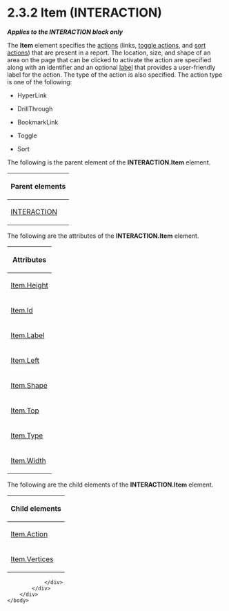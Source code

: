 <html dir="LTR" xmlns:mshelp="http://msdn.microsoft.com/mshelp" xmlns:ddue="http://ddue.schemas.microsoft.com/authoring/2003/5" xmlns:xlink="http://www.w3.org/1999/xlink" xmlns:tool="http://www.microsoft.com/tooltip">
    <head>
        <meta http-equiv="Content-Type" content="text/html; CHARSET=utf-8"></meta>
        <meta name="save" content="history"></meta>
        <title>2.3.2 Item (INTERACTION)</title>
        <xml>
            <mshelp:toctitle title="2.3.2 Item (INTERACTION)"></mshelp:toctitle>
            <mshelp:rltitle title="[MS-RGDI]: Item (INTERACTION)"></mshelp:rltitle>
            <mshelp:keyword index="A" term="70b141bd-23dd-432d-8849-d7f35dfcfff4"></mshelp:keyword>
            <mshelp:attr name="DCSext.ContentType" value="open specification"></mshelp:attr>
            <mshelp:attr name="AssetID" value="70b141bd-23dd-432d-8849-d7f35dfcfff4"></mshelp:attr>
            <mshelp:attr name="TopicType" value="kbRef"></mshelp:attr>
            <mshelp:attr name="DCSext.Title" value="[MS-RGDI]: Item (INTERACTION)" />
        </xml>
    </head>
    <body>
        <div id="header">
            <h1 class="heading">2.3.2 Item (INTERACTION)</h1>
        </div>
        <div id="mainSection">
            <div id="mainBody">
                <div id="allHistory" class="saveHistory"></div>
                <div id="sectionSection0" class="section" name="collapseableSection">
                    

<p><b><i>Applies to the INTERACTION block only</i></b></p>

<p>The <b>Item</b> element specifies the <a href="557e6223-9107-4be3-9f7c-b83beb5d16fc.md#gt_b178b6c0-7df9-4107-95ca-12c7f0b9900b">actions</a> (links, <a href="557e6223-9107-4be3-9f7c-b83beb5d16fc.md#gt_03b3e6e0-2f9b-45fa-bc4a-cef25c2aed55">toggle actions</a>, and <a href="557e6223-9107-4be3-9f7c-b83beb5d16fc.md#gt_a400d961-e921-4db6-b837-b56cd46b351b">sort actions</a>) that are
present in a report. The location, size, and shape of an area on the page that
can be clicked to activate the action are specified along with an identifier
and an optional <a href="557e6223-9107-4be3-9f7c-b83beb5d16fc.md#gt_4c56ea75-c676-4525-b131-71d71c3de91a">label</a>
that provides a user-friendly label for the action. The type of the action is
also specified. The action type is one of the following:</p>

<ul><li><p><span><span> 
</span></span>HyperLink</p>

</li><li><p><span><span> 
</span></span>DrillThrough</p>

</li><li><p><span><span> 
</span></span>BookmarkLink</p>

</li><li><p><span><span> 
</span></span>Toggle</p>

</li><li><p><span><span> 
</span></span>Sort</p>

</li></ul><p>The following is the parent element of the <b>INTERACTION.Item</b>
element.</p>

<table>
 <thead>
  <tr>
   <th>
   <p>Parent elements</p>
   </th>
  </tr>
 </thead>
 <tr>
  <td>
  <p><a href="7c2fb78c-9a51-4c6b-b194-e78663ca61b7.md">INTERACTION</a></p>
  </td>
 </tr>
</table>

<p>The following are the attributes of the <b>INTERACTION.Item</b>
element.</p>

<table>
 <thead>
  <tr>
   <th>
   <p>Attributes</p>
   </th>
  </tr>
 </thead>
 <tr>
  <td>
  <p><a href="2b3ad048-6ebd-476b-b67a-20cfde28ccc8.md">Item.Height</a></p>
  </td>
 </tr>
 <tr>
  <td>
  <p><a href="ed559707-9647-42ba-ad74-681d993f69e2.md">Item.Id</a></p>
  </td>
 </tr>
 <tr>
  <td>
  <p><a href="31ca81d2-c04b-4f7b-bdd0-d418fcc67b7c.md">Item.Label</a></p>
  </td>
 </tr>
 <tr>
  <td>
  <p><a href="9cfd8d51-a6d6-42e6-b674-0373b30b0e19.md">Item.Left</a></p>
  </td>
 </tr>
 <tr>
  <td>
  <p><a href="f47703ff-7823-4fcd-827d-225d1a5df412.md">Item.Shape</a></p>
  </td>
 </tr>
 <tr>
  <td>
  <p><a href="30f32aef-0510-4056-ac67-e8169c0b4a9b.md">Item.Top</a></p>
  </td>
 </tr>
 <tr>
  <td>
  <p><a href="855d3e2a-ea8b-45e0-a80b-242ae11718ff.md">Item.Type</a></p>
  </td>
 </tr>
 <tr>
  <td>
  <p><a href="eeff2cda-d1a6-456c-8364-e564598faeb6.md">Item.Width</a></p>
  </td>
 </tr>
</table>

<p>The following are the child elements of the <b>INTERACTION.Item</b>
element.</p>

<table>
 <thead>
  <tr>
   <th>
   <p>Child elements</p>
   </th>
  </tr>
 </thead>
 <tr>
  <td>
  <p><a href="50851109-0ea4-4114-9df9-0e428709472f.md">Item.Action</a></p>
  </td>
 </tr>
 <tr>
  <td>
  <p><a href="c85c9791-812c-43ea-bf47-656e5672ddbc.md">Item.Vertices</a></p>
  </td>
 </tr>
</table>

<p> </p>


                </div>
            </div>
        </div>
    </body>
</html>